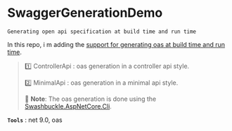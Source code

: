 # SwaggerGenerationDemo
```
Generating open api specification at build time and run time
```

In this repo, i m adding the [support for generating oas at build time and run time](https://khalidabuhakmeh.com/generate-aspnet-core-openapi-spec-at-build-time).
>
> :one: ControllerApi : oas generation in a controller api style.
>
> :two: MinimalApi : oas generation in a minimal api style.
> 
> 🚨 **Note**: The oas generation is done using the [Swashbuckle.AspNetCore.Cli](https://www.nuget.org/packages/Swashbuckle.AspNetCore.Cli).
> 

**`Tools`** : net 9.0, oas
